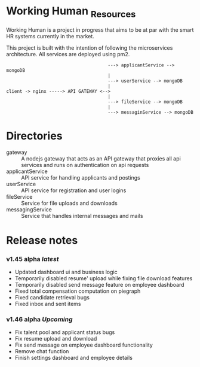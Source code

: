 # Working Human <sub>Resources</sub>
Working Human is a project in progress that aims to be at par with the smart HR systems currently in the market.

This project is built with the intention of following the microservices architecture. All services are deployed using pm2.

                                          ---> applicantService --> mongoDB
                                          |
                                          ---> userService --> mongoDB
                                          |
    client -> nginx -----> API GATEWAY <-->
                                          |
                                          ---> fileService --> mongoDB
                                          |
                                          ---> messaginService --> mongoDB

# Directories
<dl>
  <dt>gateway</dt>
  <dd>A nodejs gateway that acts as an API gateway that proxies all api services and runs on authentication on api requests</dd>
  <dt>applicantService</dt>
  <dd>API service for handling applicants and postings</dd>
  <dt>userService</dt>
  <dd>API service for registration and user logins</dd>
  <dt>fileService</dt>
  <dd>Service for file uploads and downloads</dd>
  <dt>messagingService</dt>
  <dd>Service that handles internal messages and mails</dd>
</dl>

# Release notes
<h3>v1.45 alpha <em>latest</em></h3>
<ul>
  <li>Updated dashboard ui and business logic</li>
  <li>Temporarily disabled resume' upload while fixing file download features</li>
  <li>Temporarily disabled send message feature on employee dashboard</li>
  <li>Fixed total compensation computation on piegraph</li>
  <li>Fixed candidate retrieval bugs</li>
  <li>Fixed inbox and sent items</li>
</ul>

<h3>v1.46 alpha <em>Upcoming</em></h3>
<ul>
  <li>Fix talent pool and applicant status bugs</li>
  <li>Fix resume upload and download</li>
  <li>Fix send message on employee dashboard functionality</li>
  <li>Remove chat function</li>
  <li>Finish settings dashboard and employee details</li>
</ul>
